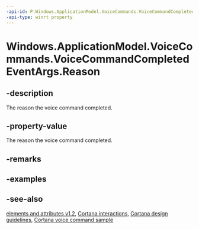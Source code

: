 ```yaml
---
-api-id: P:Windows.ApplicationModel.VoiceCommands.VoiceCommandCompletedEventArgs.Reason
-api-type: winrt property
---
```


<!-- Property syntax
public Windows.ApplicationModel.VoiceCommands.VoiceCommandCompletionReason Reason { get; }
-->

# Windows.ApplicationModel.VoiceCommands.VoiceCommandCompletedEventArgs.Reason

## -description
The reason the voice command completed.

## -property-value
The reason the voice command completed.

## -remarks

## -examples

## -see-also
[ elements and attributes v1.2](https://docs.microsoft.com/uwp/schemas/voicecommands/voice-command-elements-and-attributes-1-2), [Cortana interactions](https://docs.microsoft.com/windows/uwp/input-and-devices/cortana-interactions), [Cortana design guidelines](https://docs.microsoft.com/windows/uwp/input-and-devices/cortana-design-guidelines), [Cortana voice command sample](https://github.com/Microsoft/Windows-universal-samples/tree/master/Samples/CortanaVoiceCommand)
